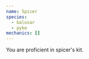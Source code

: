 ```yaml
---
name: Spicer
species:
  - balosar
  - pyke
mechanics: []
---
```

You are proficient in spicer's kit.
